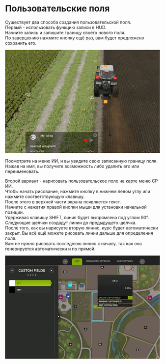# Пользовательские поля

  
Существует два способа создания пользовательской поля.  
Первый - использовать функцию записи в HUD.  
Начните запись и запишите границу своего нового поля.  
По завершению нажмите кнопку ещё раз, вам будет предложено сохранить его.  


![Image](../assets/images/recordcustomhelp_0_0_765_510.png)

  
Посмотрите на меню ИИ, и вы увидите свою записанную границу поля.  
Нажав на имя, вы получите возможность либо удалить его или переименовать.  


  
Второй вариант - нарисовать пользовательское поле на карте меню CP ИИ.  
Чтобы начать рисование, нажмите кнопку в нижнем левом углу или нажмите соответствующую клавишу.  
После этого в верхней части экрана появляется текст.  
Начните с нажатия правой кнопки мыши для установки начальной позиции.  
Удерживая клавишу SHIFT, линия будет выпрямлена под углом 90°.  
Следующие щелчки создадут линии до предыдущего щелчка.  
После того, как вы нарисуете вторую линию, курс будет автоматически закрыт. Вы всё ещё можете рисовать линии дальше для определения поля.  
Вам не нужно рисовать последнюю линию к началу, так как она генерируется автоматически и по прямой.  


![Image](../assets/images/customfield_0_0_765_510.png)

